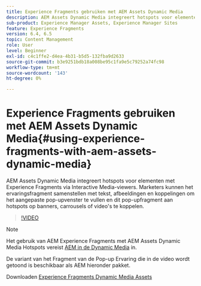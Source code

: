```yaml
---
title: Experience Fragments gebruiken met AEM Assets Dynamic Media
description: AEM Assets Dynamic Media integreert hotspots voor elementen met Experience Fragments via Interactive Media-viewers. Marketers kunnen het ervaringsfragment samenstellen met tekst, afbeeldingen en koppelingen om het aangepaste pop-upvenster te vullen en dit pop-upfragment aan hotspots op banners, carrousels of video's te koppelen.
sub-product: Experience Manager Assets, Experience Manager Sites
feature: Experience Fragments
version: 6.4, 6.5
topic: Content Management
role: User
level: Beginner
exl-id: c4c1ffe2-d4ea-4b31-b5d5-132fba9d2633
source-git-commit: b3e9251bdb18a008be95c1fa9e5c79252a74fc98
workflow-type: tm+mt
source-wordcount: '143'
ht-degree: 0%

---
```


# Experience Fragments gebruiken met AEM Assets Dynamic Media{#using-experience-fragments-with-aem-assets-dynamic-media}

AEM Assets Dynamic Media integreert hotspots voor elementen met Experience Fragments via Interactive Media-viewers. Marketers kunnen het ervaringsfragment samenstellen met tekst, afbeeldingen en koppelingen om het aangepaste pop-upvenster te vullen en dit pop-upfragment aan hotspots op banners, carrousels of video&#39;s te koppelen.

>[!VIDEO](https://video.tv.adobe.com/v/22115?quality=12&learn=on)

>[!NOTE]
>
>Het gebruik van AEM Experience Fragments met AEM Assets Dynamic Media Hotspots vereist [AEM in de Dynamic Media](https://experienceleague.adobe.com/docs/) in.

De variant van het Fragment van de Pop-up Ervaring die in de video wordt getoond is beschikbaar als AEM hieronder pakket.

Downloaden [Experience Fragments Dynamic Media Assets](assets/experience-fragmentsdynamic-mediaassets-100.zip)
